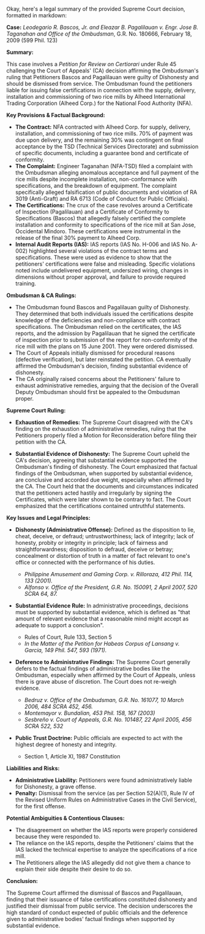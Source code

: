 Okay, here's a legal summary of the provided Supreme Court decision, formatted in markdown:

**Case:** *Leodegario R. Bascos, Jr. and Eleazar B. Pagalilauan v. Engr. Jose B. Taganahan and Office of the Ombudsman*, G.R. No. 180666, February 18, 2009 (599 Phil. 123)

**Summary:**

This case involves a *Petition for Review on Certiorari* under Rule 45 challenging the Court of Appeals' (CA) decision affirming the Ombudsman's ruling that Petitioners Bascos and Pagalilauan were guilty of Dishonesty and should be dismissed from service. The Ombudsman found the petitioners liable for issuing false certifications in connection with the supply, delivery, installation and commissioning of two rice mills by Alheed International Trading Corporation (Alheed Corp.) for the National Food Authority (NFA).

**Key Provisions & Factual Background:**

*   **The Contract:** NFA contracted with Alheed Corp. for supply, delivery, installation, and commissioning of two rice mills. 70% of payment was due upon delivery, and the remaining 30% was contingent on final acceptance by the TSD (Technical Services Directorate) and submission of specific documents, including a guarantee bond and certificate of conformity.
*   **The Complaint:** Engineer Taganahan (NFA-TSD) filed a complaint with the Ombudsman alleging anomalous acceptance and full payment of the rice mills despite incomplete installation, non-conformance with specifications, and the breakdown of equipment. The complaint specifically alleged falsification of public documents and violation of RA 3019 (Anti-Graft) and RA 6713 (Code of Conduct for Public Officials).
*   **The Certifications:** The crux of the case revolves around a Certificate of Inspection (Pagalilauan) and a Certificate of Conformity to Specifications (Bascos) that allegedly falsely certified the complete installation and conformity to specifications of the rice mill at San Jose, Occidental Mindoro. These certifications were instrumental in the release of the final 30% payment to Alheed Corp.
*   **Internal Audit Reports (IAS):** IAS reports (IAS No. H-006 and IAS No. A-002) highlighted several violations of the contract terms and specifications.  These were used as evidence to show that the petitioners' certifications were false and misleading. Specific violations noted include undelivered equipment, undersized wiring, changes in dimensions without proper approval, and failure to provide required training.

**Ombudsman & CA Rulings:**

*   The Ombudsman found Bascos and Pagalilauan guilty of Dishonesty. They determined that both individuals issued the certifications despite knowledge of the deficiencies and non-compliance with contract specifications.  The Ombudsman relied on the certificates, the IAS reports, and the admission by Pagalilauan that he signed the certificate of inspection prior to submission of the report for non-conformity of the rice mill with the plans on 15 June 2001. They were ordered dismissed.
*   The Court of Appeals initially dismissed for procedural reasons (defective verification), but later reinstated the petition. CA eventually affirmed the Ombudsman's decision, finding substantial evidence of dishonesty.
*   The CA originally raised concerns about the Petitioners' failure to exhaust administrative remedies, arguing that the decision of the Overall Deputy Ombudsman should first be appealed to the Ombudsman proper.

**Supreme Court Ruling:**

*   **Exhaustion of Remedies:** The Supreme Court disagreed with the CA's finding on the exhaustion of administrative remedies, ruling that the Petitioners properly filed a Motion for Reconsideration before filing their petition with the CA.

*   **Substantial Evidence of Dishonesty:** The Supreme Court upheld the CA's decision, agreeing that substantial evidence supported the Ombudsman's finding of dishonesty. The Court emphasized that factual findings of the Ombudsman, when supported by substantial evidence, are conclusive and accorded due weight, especially when affirmed by the CA. The Court held that the documents and circumstances indicated that the petitioners acted hastily and irregularly by signing the Certificates, which were later shown to be contrary to fact. The Court emphasized that the certifications contained untruthful statements.

**Key Issues and Legal Principles:**

*   **Dishonesty (Administrative Offense):** Defined as the disposition to lie, cheat, deceive, or defraud; untrustworthiness; lack of integrity; lack of honesty, probity or integrity in principle; lack of fairness and straightforwardness; disposition to defraud, deceive or betray; concealment or distortion of truth in a matter of fact relevant to one's office or connected with the performance of his duties.

    * *Philippine Amusement and Gaming Corp. v. Rilloraza, 412 Phil. 114, 133 (2001).*
    * *Alfonso v. Office of the President, G.R. No. 150091, 2 April 2007, 520 SCRA 64, 87.*

*   **Substantial Evidence Rule:** In administrative proceedings, decisions must be supported by substantial evidence, which is defined as "that amount of relevant evidence that a reasonable mind might accept as adequate to support a conclusion".

    * Rules of Court, Rule 133, Section 5
    * *In the Matter of the Petition for Habeas Corpus of Lansang v. Garcia, 149 Phil. 547, 593 (1971).*

*   **Deference to Administrative Findings:** The Supreme Court generally defers to the factual findings of administrative bodies like the Ombudsman, especially when affirmed by the Court of Appeals, unless there is grave abuse of discretion. The Court does not re-weigh evidence.

    * *Bedruz v. Office of the Ombudsman, G.R. No. 161077, 10 March 2006, 484 SCRA 452, 456.*
    * *Montemayor v. Bundalian, 453 Phil. 158, 167 (2003)*
    * *Sesbreño v. Court of Appeals, G.R. No. 101487, 22 April 2005, 456 SCRA 522, 532*

*   **Public Trust Doctrine:** Public officials are expected to act with the highest degree of honesty and integrity.

    *   Section 1, Article XI, 1987 Constitution

**Liabilities and Risks:**

*   **Administrative Liability:** Petitioners were found administratively liable for Dishonesty, a grave offense.
*   **Penalty:** Dismissal from the service (as per Section 52(A)(1), Rule IV of the Revised Uniform Rules on Administrative Cases in the Civil Service), for the first offense.

**Potential Ambiguities & Contentious Clauses:**

* The disagreement on whether the IAS reports were properly considered because they were responded to.
* The reliance on the IAS reports, despite the Petitioners' claims that the IAS lacked the technical expertise to analyze the specifications of a rice mill.
* The Petitioners allege the IAS allegedly did not give them a chance to explain their side despite their desire to do so.

**Conclusion:**

The Supreme Court affirmed the dismissal of Bascos and Pagalilauan, finding that their issuance of false certifications constituted dishonesty and justified their dismissal from public service. The decision underscores the high standard of conduct expected of public officials and the deference given to administrative bodies' factual findings when supported by substantial evidence.
